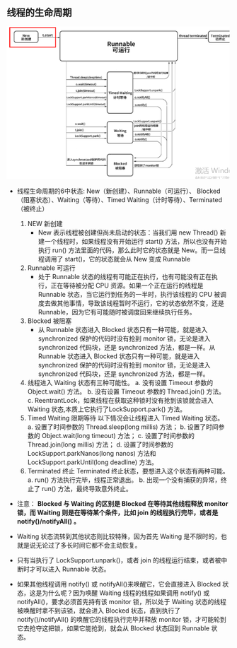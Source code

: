 ## 线程的生命周期
   ![thread_life_cycle](../image/thread_life_cycle.jpg) 
   * 线程生命周期的6中状态: New（新创建）、Runnable（可运行）、 Blocked（阻塞状态）、Waiting（等待）、Timed Waiting（计时等待）、Terminated（被终止）
        1. NEW 新创建
            * New 表示线程被创建但尚未启动的状态：当我们用 new Thread() 新建一个线程时，如果线程没有开始运行 start() 方法，所以也没有开始执行 run() 方法里面的代码，那么此时它的状态就是 New。而一旦线程调用了 start()，它的状态就会从 New 变成 Runnable
        2. Runnable 可运行
            * 处于 Runnable 状态的线程有可能正在执行，也有可能没有正在执行，正在等待被分配 CPU 资源。如果一个正在运行的线程是 Runnable 状态，当它运行到任务的一半时，执行该线程的 CPU 被调度去做其他事情，导致该线程暂时不运行，它的状态依然不变，还是 Runnable，因为它有可能随时被调度回来继续执行任务。
        3. Blocked 被阻塞
            * 从 Runnable 状态进入 Blocked 状态只有一种可能，就是进入 synchronized 保护的代码时没有抢到 monitor 锁，无论是进入 synchronized 代码块，还是 synchronized 方法，都是一样。从 Runnable 状态进入 Blocked 状态只有一种可能，就是进入 synchronized 保护的代码时没有抢到 monitor 锁，无论是进入 synchronized 代码块，还是 synchronized 方法，都是一样。
        4. 线程进入 Waiting 状态有三种可能性。
            a. 没有设置 Timeout 参数的 Object.wait() 方法。
            b. 没有设置 Timeout 参数的 Thread.join() 方法。
            c. ReentrantLock，如果线程在获取这种锁时没有抢到该锁就会进入 Waiting 状态,本质上它执行了LockSupport.park() 方法。
        5. Timed Waiting 限期等待
            以下情况会让线程进入 Timed Waiting 状态。
            a. 设置了时间参数的 Thread.sleep(long millis) 方法；
            b. 设置了时间参数的 Object.wait(long timeout) 方法；
            c. 设置了时间参数的 Thread.join(long millis) 方法；
            d. 设置了时间参数的 LockSupport.parkNanos(long nanos) 方法和 LockSupport.parkUntil(long deadline) 方法。
        6. Terminated 终止
            Terminated 终止状态，要想进入这个状态有两种可能。
            a. run() 方法执行完毕，线程正常退出。
            b. 出现一个没有捕获的异常，终止了 run() 方法，最终导致意外终止。

   * 注意： **Blocked 与 Waiting 的区别是 Blocked 在等待其他线程释放 monitor 锁，而 Waiting 则是在等待某个条件，比如 join 的线程执行完毕，或者是 notify()/notifyAll() 。**
   * Waiting 状态流转到其他状态则比较特殊，因为首先 Waiting 是不限时的，也就是说无论过了多长时间它都不会主动恢复。
   * 只有当执行了 LockSupport.unpark()，或者 join 的线程运行结束，或者被中断时才可以进入 Runnable 状态。
   * 如果其他线程调用 notify() 或 notifyAll()来唤醒它，它会直接进入 Blocked 状态，这是为什么呢？因为唤醒 Waiting 线程的线程如果调用 notify() 或 notifyAll()，要求必须首先持有该 monitor 锁，所以处于 Waiting 状态的线程被唤醒时拿不到该锁，就会进入 Blocked 状态，直到执行了 notify()/notifyAll() 的唤醒它的线程执行完毕并释放 monitor 锁，才可能轮到它去抢夺这把锁，如果它能抢到，就会从 Blocked 状态回到 Runnable 状态。